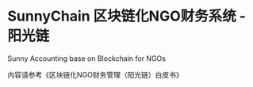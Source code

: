 # SunnyChain 区块链化NGO财务系统 - 阳光链
Sunny Accounting base on Blockchain for NGOs

内容请参考《区块链化NGO财务管理（阳光链）白皮书》
